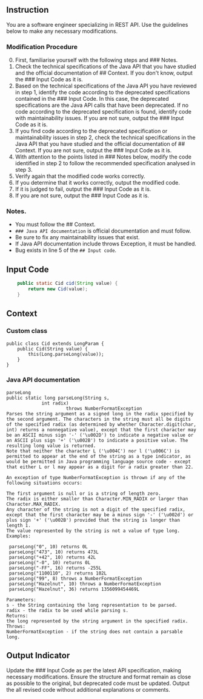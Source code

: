 ## Instruction
You are a software engineer specializing in REST API.
Use the guidelines below to make any necessary modifications.

### Modification Procedure
0. First, familiarise yourself with the following steps and ### Notes.
1. Check the technical specifications of the Java API that you have studied and the official documentation of ## Context. If you don't know, output the ### Input Code as it is.
2. Based on the technical specifications of the Java API you have reviewed in step 1, identify the code according to the deprecated specifications contained in the ### Input Code. In this case, the deprecated specifications are the Java API calls that have been deprecated. If no code according to the deprecated specification is found, identify code with maintainability issues. If you are not sure, output the ### Input Code as it is.
3. If you find code according to the deprecated specification or maintainability issues in step 2, check the technical specifications in the Java API that you have studied and the official documentation of ## Context. If you are not sure, output the ### Input Code as it is.
4. With attention to the points listed in ### Notes below, modify the code identified in step 2 to follow the recommended specification analysed in step 3.
5. Verify again that the modified code works correctly.
6. If you determine that it works correctly, output the modified code.
7. If it is judged to fail, output the ### Input Code as it is.
8. If you are not sure, output the ### Input Code as it is.

### Notes.
- You must follow the ## Context.
- `### Java API documentation` is official documentation and must follow.
- Be sure to fix any maintainability issues that exist.
- If Java API documentation include throws Exception, it must be handled.
- Bug exists in line 5 of the `## Input code`.

## Input Code
```java
    public static Cid cid(String value) {
        return new Cid(value);
    }
```

## Context
### Custom class
```
public class Cid extends LongParam {
    public Cid(String value) {
        this(Long.parseLong(value));
    }
}
```
### Java API documentation
```
parseLong
public static long parseLong(String s,
             int radix)
                      throws NumberFormatException
Parses the string argument as a signed long in the radix specified by the second argument. The characters in the string must all be digits of the specified radix (as determined by whether Character.digit(char, int) returns a nonnegative value), except that the first character may be an ASCII minus sign '-' ('\u002D') to indicate a negative value or an ASCII plus sign '+' ('\u002B') to indicate a positive value. The resulting long value is returned.
Note that neither the character L ('\u004C') nor l ('\u006C') is permitted to appear at the end of the string as a type indicator, as would be permitted in Java programming language source code - except that either L or l may appear as a digit for a radix greater than 22.

An exception of type NumberFormatException is thrown if any of the following situations occurs:

The first argument is null or is a string of length zero.
The radix is either smaller than Character.MIN_RADIX or larger than Character.MAX_RADIX.
Any character of the string is not a digit of the specified radix, except that the first character may be a minus sign '-' ('\u002d') or plus sign '+' ('\u002B') provided that the string is longer than length 1.
The value represented by the string is not a value of type long.
Examples:

 parseLong("0", 10) returns 0L
 parseLong("473", 10) returns 473L
 parseLong("+42", 10) returns 42L
 parseLong("-0", 10) returns 0L
 parseLong("-FF", 16) returns -255L
 parseLong("1100110", 2) returns 102L
 parseLong("99", 8) throws a NumberFormatException
 parseLong("Hazelnut", 10) throws a NumberFormatException
 parseLong("Hazelnut", 36) returns 1356099454469L
 
Parameters:
s - the String containing the long representation to be parsed.
radix - the radix to be used while parsing s.
Returns:
the long represented by the string argument in the specified radix.
Throws:
NumberFormatException - if the string does not contain a parsable long.
```

## Output Indicator
Update the ### Input  Code as per the latest API specification, making necessary modifications.
Ensure the structure and format remain as close as possible to the original, but deprecated code must be updated. Output the all revised code without additional explanations or comments.
